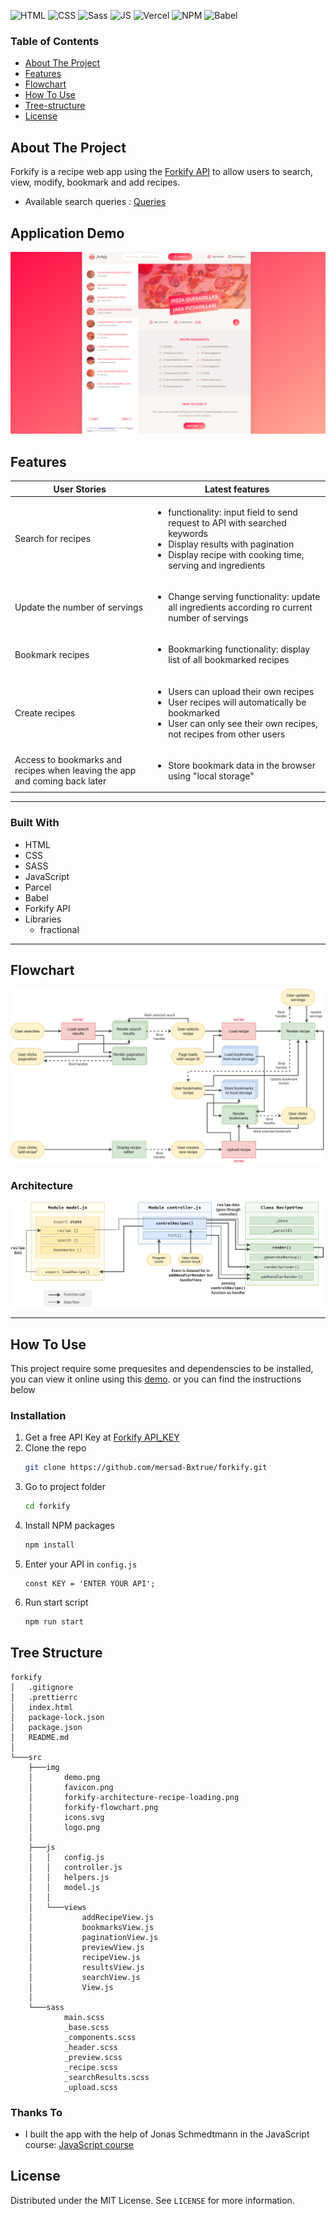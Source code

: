 
<div id="top"></div>

![HTML](https://img.shields.io/badge/HTML5-E34F26?style=for-the-badge&logo=html5&logoColor=white)
![CSS](https://img.shields.io/badge/CSS3-1572B6?style=for-the-badge&logo=css3&logoColor=white)
![Sass](https://img.shields.io/badge/SASS-hotpink.svg?style=for-the-badge&logo=SASS&logoColor=white)
![JS](https://img.shields.io/badge/JavaScript-F7DF1E?style=for-the-badge&logo=javascript&logoColor=black)
![Vercel](https://img.shields.io/badge/Vercel-000000?style=for-the-badge&logo=vercel&logoColor=white)
![NPM](https://img.shields.io/badge/NPM-%23000000.svg?style=for-the-badge&logo=npm&logoColor=white)
![Babel](https://img.shields.io/badge/Babel-F9DC3e?style=for-the-badge&logo=babel&logoColor=black)

### Table of Contents

- [About The Project](#about-the-project)
- [Features](#features)
- [Flowchart](#flowchart)
- [How To Use](#how-to-use)
- [Tree-structure](#tree-structure)
- [License](#license)

<!-- ABOUT THE PROJECT -->

## About The Project

Forkify is a recipe web app using the [Forkify API](https://forkify-api.herokuapp.com/v2) to allow users to search, view, modify, bookmark and add recipes.

- Available search queries : [Queries](https://forkify-api.herokuapp.com/phrases.html)

## Application Demo
<img src='./src/img/demo.png' alt='Forkify preview' >

## Features

| User Stories                                                               | Latest features                                                                                                                                                                              |
| -------------------------------------------------------------------------- | ------------------------------------------------------------------------------------------------------------------------------------------------------------------------------------- |
| Search for recipes                                                         | <ul><li>functionality: input field to send request to API with searched keywords<li>Display results with pagination<li>Display recipe with cooking time, serving and ingredients</ul> |
| Update the number of servings                                              | <ul><li>Change serving functionality: update all ingredients according ro current number of servings</ul>                                                                             |
| Bookmark recipes                                                           | <ul><li>Bookmarking functionality: display list of all bookmarked recipes</ul>                                                                                                        |
| Create recipes                                                             | <ul><li>Users can upload their own recipes</li><li>User recipes will automatically be bookmarked<li>User can only see their own recipes, not recipes from other users</ul>            |
| Access to bookmarks and recipes when leaving the app and coming back later | <ul><li>Store bookmark data in the browser using "local storage"</ul>                                                                                                                 |

---

### Built With

- HTML
- CSS
- SASS
- JavaScript
- Parcel
- Babel
- Forkify API
- Libraries
  - fractional

---

## Flowchart

<img src='./src/img/forkify-flowchart.png' alt='flowchart' >

### Architecture

<img src='./src/img/forkify-architecture-recipe-loading.png' alt='architecture' >

---

<!-- GETTING STARTED -->

## How To Use

This project require some prequesites and dependenscies to be installed, you can view it online using this [demo](https://forkify-recipe.vercel.app). or you can find the instructions below

### Installation

1. Get a free API Key at [Forkify API_KEY](https://forkify-api.herokuapp.com/v2)
2. Clone the repo
   ```sh
   git clone https://github.com/mersad-Bxtrue/forkify.git
   ```
3. Go to project folder
    ```sh
    cd forkify
    ```
4. Install NPM packages
   ```sh
   npm install
   ```
5. Enter your API in `config.js`
   ```JS
   const KEY = 'ENTER YOUR API';
   ```
6. Run start script
    ```sh
    npm run start
    ```

## Tree Structure

```
forkify
│   .gitignore
│   .prettierrc
│   index.html
│   package-lock.json
│   package.json
│   README.md
│
└───src
    ├───img
    │       demo.png
    │       favicon.png
    │       forkify-architecture-recipe-loading.png
    │       forkify-flowchart.png
    │       icons.svg
    │       logo.png
    │
    ├───js
    │   │   config.js
    │   │   controller.js
    │   │   helpers.js
    │   │   model.js
    │   │
    │   └───views
    │           addRecipeView.js
    │           bookmarksView.js
    │           paginationView.js
    │           previewView.js
    │           recipeView.js
    │           resultsView.js
    │           searchView.js
    │           View.js
    │
    └───sass
            main.scss
            _base.scss
            _components.scss
            _header.scss
            _preview.scss
            _recipe.scss
            _searchResults.scss
            _upload.scss
```

<!-- ACKNOWLEDGMENTS -->

### Thanks To

- I built the app with the help of Jonas Schmedtmann in the JavaScript course: [JavaScript course](https://www.udemy.com/course/the-complete-javascript-course/)

## License

Distributed under the MIT License. See `LICENSE` for more information.
